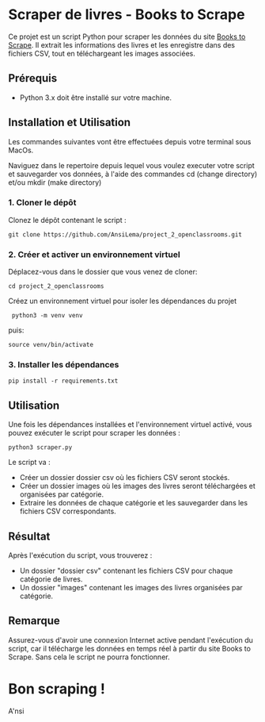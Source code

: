 # Scraper de livres - Books to Scrape

Ce projet est un script Python pour scraper les données du site [Books to Scrape](http://books.toscrape.com/). Il extrait les informations des livres et les enregistre dans des fichiers CSV, tout en téléchargeant les images associées.

## Prérequis

- Python 3.x doit être installé sur votre machine.

## Installation et Utilisation

Les commandes suivantes vont être effectuées depuis votre terminal sous MacOs.

Naviguez dans le repertoire depuis lequel vous voulez executer votre script et sauvegarder vos données, à l'aide des commandes cd (change directory) et/ou mkdir (make directory)

### 1. Cloner le dépôt

Clonez le dépôt contenant le script :

```
git clone https://github.com/AnsiLema/project_2_openclassrooms.git
```

### 2. Créer et activer un environnement virtuel

Déplacez-vous dans le dossier que vous venez de cloner: 
```
cd project_2_openclassrooms
```

Créez un environnement virtuel pour isoler les dépendances du projet


```
 python3 -m venv venv
 ```
puis:

````
source venv/bin/activate
````

### 3. Installer les dépendances

````
pip install -r requirements.txt
````

## Utilisation

Une fois les dépendances installées et l'environnement virtuel activé, vous pouvez exécuter le script pour scraper les données :

````
python3 scraper.py
````

Le script va :

- Créer un dossier dossier csv où les fichiers CSV seront stockés.
- Créer un dossier images où les images des livres seront téléchargées et organisées par catégorie.
- Extraire les données de chaque catégorie et les sauvegarder dans les fichiers CSV correspondants.

## Résultat

Après l'exécution du script, vous trouverez :
- Un dossier "dossier csv" contenant les fichiers CSV pour chaque catégorie de livres.
- Un dossier "images" contenant les images des livres organisées par catégorie.

## Remarque

Assurez-vous d'avoir une connexion Internet active pendant l'exécution du script, car il télécharge les données en temps réel à partir du site Books to Scrape.
Sans cela le script ne pourra fonctionner.

# Bon scraping !

A'nsi